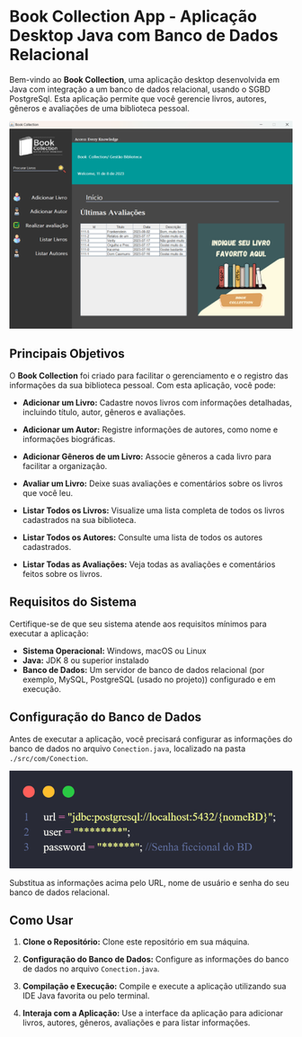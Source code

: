 # Book Collection App - Aplicação Desktop Java com Banco de Dados Relacional

Bem-vindo ao **Book Collection**, uma aplicação desktop desenvolvida em Java com integração a um banco de dados relacional, usando o SGBD PostgreSql. Esta aplicação permite que você gerencie livros, autores, gêneros e avaliações de uma biblioteca pessoal.

<img src="./src/com/Imagens/ImgReadme/TelaInicial.png">

## Principais Objetivos

O **Book Collection** foi criado para facilitar o gerenciamento e o registro das informações da sua biblioteca pessoal. Com esta aplicação, você pode:

- **Adicionar um Livro:** Cadastre novos livros com informações detalhadas, incluindo título, autor, gêneros e avaliações.

- **Adicionar um Autor:** Registre informações de autores, como nome e informações biográficas.

- **Adicionar Gêneros de um Livro:** Associe gêneros a cada livro para facilitar a organização.

- **Avaliar um Livro:** Deixe suas avaliações e comentários sobre os livros que você leu.

- **Listar Todos os Livros:** Visualize uma lista completa de todos os livros cadastrados na sua biblioteca.

- **Listar Todos os Autores:** Consulte uma lista de todos os autores cadastrados.

- **Listar Todas as Avaliações:** Veja todas as avaliações e comentários feitos sobre os livros.

## Requisitos do Sistema

Certifique-se de que seu sistema atende aos requisitos mínimos para executar a aplicação:

- **Sistema Operacional:** Windows, macOS ou Linux
- **Java:** JDK 8 ou superior instalado
- **Banco de Dados:** Um servidor de banco de dados relacional (por exemplo, MySQL, PostgreSQL (usado no projeto)) configurado e em execução.

## Configuração do Banco de Dados

Antes de executar a aplicação, você precisará configurar as informações do banco de dados no arquivo `Conection.java`, localizado na pasta `./src/com/Conection`.

<img src="./src//com/Imagens/ImgReadme/code.png">


Substitua as informações acima pelo URL, nome de usuário e senha do seu banco de dados relacional.

## Como Usar

1. **Clone o Repositório:** Clone este repositório em sua máquina.

2. **Configuração do Banco de Dados:** Configure as informações do banco de dados no arquivo `Conection.java`.

3. **Compilação e Execução:** Compile e execute a aplicação utilizando sua IDE Java favorita ou pelo terminal.

4. **Interaja com a Aplicação:** Use a interface da aplicação para adicionar livros, autores, gêneros, avaliações e para listar informações.

